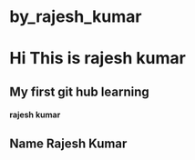 # by_rajesh_kumar

# Hi  This is rajesh kumar

## My first git hub learning

#### rajesh kumar ####

## Name Rajesh Kumar